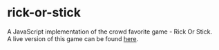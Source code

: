 # rick-or-stick
A JavaScript implementation of the crowd favorite game - Rick Or Stick.  
A live version of this game can be found [here](https://rick-or-stick.vercel.app/).
